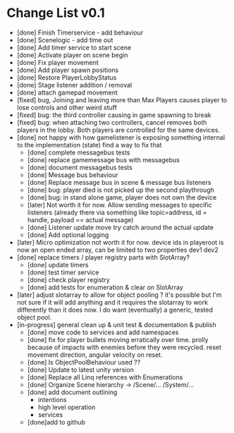 ﻿# Change List v0.1

* [done] Finish Timerservice - add behaviour
* [done] Scenelogic - add time out
* [done] Add timer service to start scene
* [done] Activate player on scene begin
* [done] Fix player movement
* [done] Add player spawn positions
* [done] Restore PlayerLobbyStatus
* [done] Stage listener addition / removal
* [done] attach gamepad movement
* [fixed] bug, Joining and leaving more than Max Players causes player to lose controls and other weird stuff
* [fixed] bug: the third controller causing in game spawning to break
* [fixed] bug: when attaching two controllers, cancel removes both players in the lobby. Both players are controlled for the same devices.
* [done] not happy with how gamelistener is exposing something internal to the implementation (state) find a way to fix that
	* [done] complete messagebus tests
	* [done] replace gamemessage bus with messagebus
	* [done] document messagebus tests
	* [done] Message bus behaviour
	* [done] Replace message bus in scene & message bus listeners
	* [done] bug: player died is not picked up the second playthrough
	* [done] bug: in stand alone game, player does not own the device
	* [later] Not worth it for now. Allow sending messages to specific listeners (already there via something like topic=address, id = handle, payload == actual message)
	* [done] Listener update move try catch around the actual update
	* [done] Add optional logging
* [later] Micro optimization not worth it for now. device ids in playeroot is now an open ended array, can be limited to two properties dev1 dev2
* [done] replace timers / player registry parts with SlotArray?
	* [done] update timers
	* [done] test timer service
	* [done] check player registry
	* [done] add tests for enumeration & clear on SlotArray
* [later] adjust slotarray to allow for object pooling ? it's possible but I'm not sure if it will add anything and 
it requires the slotarray to work differently than it does now. I do want (eventually) a generic, tested object pool.
* [in-progress] general clean up & unit test & documentation & publish
	* [done] move code to services and add namespaces
	* [done] fix for player bullets moving erratically over time. prolly because of impacts with enemies before they were recycled. reset
	  movement direction, angular velocity on reset. 
	* [done] Is ObjectPoolBehaviour used ??
	* [done] Update to latest unity version 
	* [done] Replace all Linq references with Enumerations
	* [done] Organize Scene hierarchy -> /Scene/... /System/...
	* [done] add document outlining
		* intentions
		* high level operation
		* services
	* [done]add to github